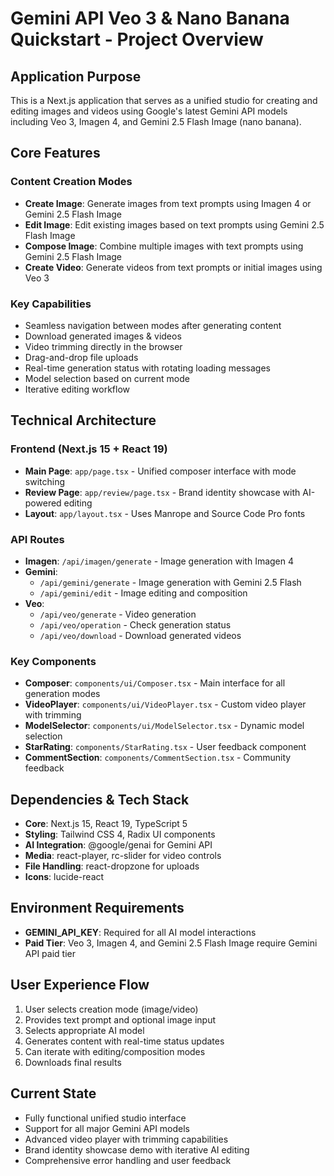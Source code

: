 # Gemini API Veo 3 & Nano Banana Quickstart - Project Overview

## Application Purpose

This is a Next.js application that serves as a unified studio for creating and editing images and videos using Google's latest Gemini API models including Veo 3, Imagen 4, and Gemini 2.5 Flash Image (nano banana).

## Core Features

### Content Creation Modes

- **Create Image**: Generate images from text prompts using Imagen 4 or Gemini 2.5 Flash Image
- **Edit Image**: Edit existing images based on text prompts using Gemini 2.5 Flash Image
- **Compose Image**: Combine multiple images with text prompts using Gemini 2.5 Flash Image
- **Create Video**: Generate videos from text prompts or initial images using Veo 3

### Key Capabilities

- Seamless navigation between modes after generating content
- Download generated images & videos
- Video trimming directly in the browser
- Drag-and-drop file uploads
- Real-time generation status with rotating loading messages
- Model selection based on current mode
- Iterative editing workflow

## Technical Architecture

### Frontend (Next.js 15 + React 19)

- **Main Page**: `app/page.tsx` - Unified composer interface with mode switching
- **Review Page**: `app/review/page.tsx` - Brand identity showcase with AI-powered editing
- **Layout**: `app/layout.tsx` - Uses Manrope and Source Code Pro fonts

### API Routes

- **Imagen**: `/api/imagen/generate` - Image generation with Imagen 4
- **Gemini**:
  - `/api/gemini/generate` - Image generation with Gemini 2.5 Flash
  - `/api/gemini/edit` - Image editing and composition
- **Veo**:
  - `/api/veo/generate` - Video generation
  - `/api/veo/operation` - Check generation status
  - `/api/veo/download` - Download generated videos

### Key Components

- **Composer**: `components/ui/Composer.tsx` - Main interface for all generation modes
- **VideoPlayer**: `components/ui/VideoPlayer.tsx` - Custom video player with trimming
- **ModelSelector**: `components/ui/ModelSelector.tsx` - Dynamic model selection
- **StarRating**: `components/StarRating.tsx` - User feedback component
- **CommentSection**: `components/CommentSection.tsx` - Community feedback

## Dependencies & Tech Stack

- **Core**: Next.js 15, React 19, TypeScript 5
- **Styling**: Tailwind CSS 4, Radix UI components
- **AI Integration**: @google/genai for Gemini API
- **Media**: react-player, rc-slider for video controls
- **File Handling**: react-dropzone for uploads
- **Icons**: lucide-react

## Environment Requirements

- **GEMINI_API_KEY**: Required for all AI model interactions
- **Paid Tier**: Veo 3, Imagen 4, and Gemini 2.5 Flash Image require Gemini API paid tier

## User Experience Flow

1. User selects creation mode (image/video)
2. Provides text prompt and optional image input
3. Selects appropriate AI model
4. Generates content with real-time status updates
5. Can iterate with editing/composition modes
6. Downloads final results

## Current State

- Fully functional unified studio interface
- Support for all major Gemini API models
- Advanced video player with trimming capabilities
- Brand identity showcase demo with iterative AI editing
- Comprehensive error handling and user feedback
